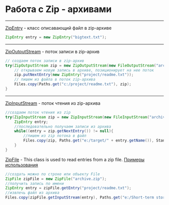 # Работа с Zip - архивами
---
[ZipEntry][3] - класс описавающий файл в zip-архиве
```java 
ZipEntry entry = new ZipEntry("bigtext.txt");
```
---
[ZipOutputStream][2] - поток записи в zip-архив
```java
// создаем поток записи в zip-архив
try(ZipOutputStream zip = new ZipOutputStream(new FileOutputStream("archive.zip"))){
    // открываем новую запись в архиве, позиционирует на нее поток
    zip.putNextEntry(new ZipEntry("project/readme.txt")); 
    // пишем из файла в поток zip-архива
    Files.copy(Paths.get("c:/project/readme.txt"), zip); 
}
```
---
[ZipInputStream][1] - поток чтения из zip-архива
```java
//создаем поток чтения из zip
try(ZipInputStream zip = new ZipInputStream(new FileInputStream("archive.zip"))){
    ZipEntry entry;
    //последовательно получаем записи из архива
    while((entry = zip.getNextEntry()) != null){
        //пишем из zip потока в файл
        Files.copy(zip, Paths.get("e:/target/" + entry.getName()), StandardCopyOption.REPLACE_EXISTING);
    }
}
```
[ZipFile][4] - This class is used to read entries from a zip file.
[Примеры использования][5]
```java
//создать можно по строке или объекту File
ZipFile zipFile = new ZipFile("archive.zip");
//получить запись по имени
ZipEntry entry = zipFile.getEntry("project/readme.txt");
//извлечь файл из архива
Files.copy(zipFile.getInputStream(entry), Paths.get("e:/Short-term storage/" + entry.getName()));
```

[1]: https://docs.oracle.com/javase/8/docs/api/java/util/zip/ZipInputStream.html
[2]: https://docs.oracle.com/javase/8/docs/api/java/util/zip/ZipOutputStream.html
[3]: https://docs.oracle.com/javase/8/docs/api/java/util/zip/ZipEntry.html
[4]: https://docs.oracle.com/javase/8/docs/api/java/util/zip/ZipFile.html
[5]: http://tutorials.jenkov.com/java-zip/zipfile.html